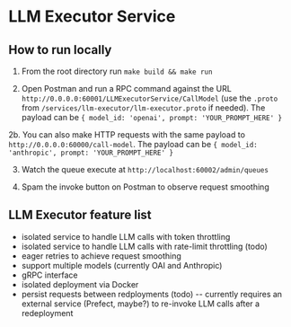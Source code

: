 # LLM Executor Service

## How to run locally

1. From the root directory run `make build && make run`

2. Open Postman and run a RPC command against the URL `http://0.0.0.0:60001/LLMExecutorService/CallModel` (use the `.proto` from `/services/llm-executor/llm-executor.proto` if needed). The payload can be `{ model_id: 'openai', prompt: 'YOUR_PROMPT_HERE' }`

2b. You can also make HTTP requests with the same payload to `http://0.0.0.0:60000/call-model`. The payload can be `{ model_id: 'anthropic', prompt: 'YOUR_PROMPT_HERE' }`

3. Watch the queue execute at `http://localhost:60002/admin/queues`

4. Spam the invoke button on Postman to observe request smoothing

## LLM Executor feature list

- isolated service to handle LLM calls with token throttling
- isolated service to handle LLM calls with rate-limit throttling (todo)
- eager retries to achieve request smoothing
- support multiple models (currently OAI and Anthropic)
- gRPC interface
- isolated deployment via Docker
- persist requests between redployments (todo) -- currently requires an external service (Prefect, maybe?) to re-invoke LLM calls after a redeployment